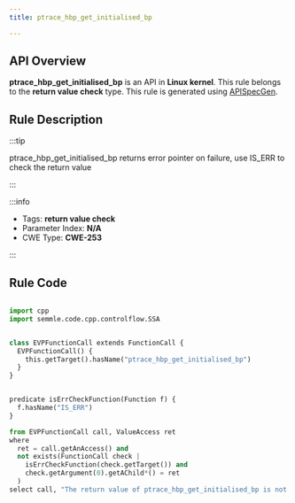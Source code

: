 ```yaml
---
title: ptrace_hbp_get_initialised_bp

---
```



## API Overview
**ptrace_hbp_get_initialised_bp** is an API in **Linux kernel**. This rule belongs to the **return value check** type. This rule is generated using [APISpecGen](../../tools/APISpecGen).
## Rule Description

:::tip

ptrace_hbp_get_initialised_bp returns error pointer on failure, use IS_ERR to check the return value

:::

:::info

- Tags: **return value check**
- Parameter Index: **N/A**
- CWE Type: **CWE-253**

:::

## Rule Code
```python

import cpp
import semmle.code.cpp.controlflow.SSA


class EVPFunctionCall extends FunctionCall {
  EVPFunctionCall() {
    this.getTarget().hasName("ptrace_hbp_get_initialised_bp")
  }
}


predicate isErrCheckFunction(Function f) {
  f.hasName("IS_ERR") 
}

from EVPFunctionCall call, ValueAccess ret
where
  ret = call.getAnAccess() and
  not exists(FunctionCall check |
    isErrCheckFunction(check.getTarget()) and
    check.getArgument(0).getAChild*() = ret
  )
select call, "The return value of ptrace_hbp_get_initialised_bp is not checked with IS_ERR."
    
```
